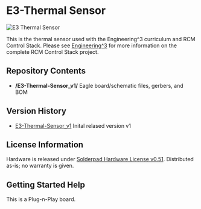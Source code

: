 E3-Thermal Sensor
========================

![E3 Thermal Sensor](http://engineering3.org/wp-content/uploads/GitHub/E3-Thermal.jpg)

This is the thermal sensor used with the Engineering^3 curriculum and RCM Control Stack. Please see [Engineering^3](http://engineering3.org/) for more information on the complete RCM Control Stack project.


Repository Contents
-------------------

* **/E3-Thermal-Sensor_v1/** Eagle board/schematic files, gerbers, and BOM


Version History
---------------
* [E3-Thermal-Sensor_v1](https://github.com/Engineering-3/E3-Thermal-Sensor/tree/master/E3-Thermal-Sensor_v1)  Inital relased version v1


License Information
-------------------
Hardware is released under [Solderpad Hardware License v0.51](http://solderpad.org/licenses/SHL-0.51/).
Distributed as-is; no warranty is given.


Getting Started Help
--------------------
This is a Plug-n-Play board.
